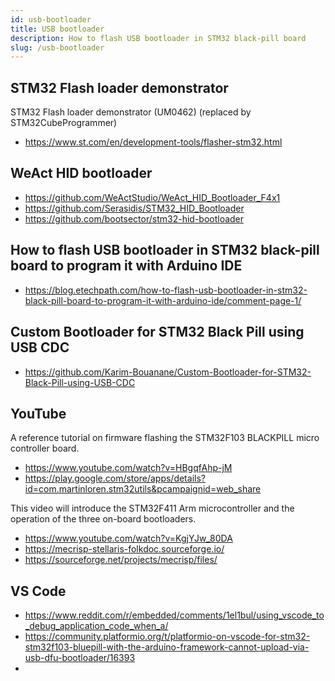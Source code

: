```yaml
---
id: usb-bootloader
title: USB bootloader
description: How to flash USB bootloader in STM32 black-pill board
slug: /usb-bootloader
---
```


## STM32 Flash loader demonstrator
STM32 Flash loader demonstrator (UM0462) (replaced by STM32CubeProgrammer) 
- https://www.st.com/en/development-tools/flasher-stm32.html

## WeAct HID bootloader
- https://github.com/WeActStudio/WeAct_HID_Bootloader_F4x1
- https://github.com/Serasidis/STM32_HID_Bootloader
- https://github.com/bootsector/stm32-hid-bootloader
  
## How to flash USB bootloader in STM32 black-pill board to program it with Arduino IDE
- https://blog.etechpath.com/how-to-flash-usb-bootloader-in-stm32-black-pill-board-to-program-it-with-arduino-ide/comment-page-1/
  
## Custom Bootloader for STM32 Black Pill using USB CDC
- https://github.com/Karim-Bouanane/Custom-Bootloader-for-STM32-Black-Pill-using-USB-CDC



## YouTube
A reference tutorial on firmware flashing the STM32F103 BLACKPILL micro controller board.
- https://www.youtube.com/watch?v=HBgqfAhp-jM
- https://play.google.com/store/apps/details?id=com.martinloren.stm32utils&pcampaignid=web_share

This video will introduce the STM32F411 Arm microcontroller and the operation of the three on-board bootloaders. 
- https://www.youtube.com/watch?v=KgjYJw_80DA
- https://mecrisp-stellaris-folkdoc.sourceforge.io/
- https://sourceforge.net/projects/mecrisp/files/



## VS Code

- https://www.reddit.com/r/embedded/comments/1el1bul/using_vscode_to_debug_application_code_when_a/
- https://community.platformio.org/t/platformio-on-vscode-for-stm32-stm32f103-bluepill-with-the-arduino-framework-cannot-upload-via-usb-dfu-bootloader/16393
- 